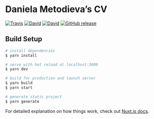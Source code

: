 # Daniela Metodieva’s CV

[![Travis](https://img.shields.io/travis/ninametodieva/cv.svg)](https://travis-ci.org/ninametodieva/cv) [![David](https://img.shields.io/david/ninametodieva/cv.svg)](https://david-dm.org/ninametodieva/cv) [![David](https://img.shields.io/david/dev/ninametodieva/cv.svg)](https://david-dm.org/ninametodieva/cv?type=dev) [![GitHub release](https://img.shields.io/github/release/ninametodieva/cv.svg)](https://github.com/ninametodieva/cv/releases/latest)

## Build Setup

``` bash
# install dependencies
$ yarn install

# serve with hot reload at localhost:3000
$ yarn dev

# build for production and launch server
$ yarn build
$ yarn start

# generate static project
$ yarn generate
```

For detailed explanation on how things work, check out [Nuxt.js docs](https://nuxtjs.org).
